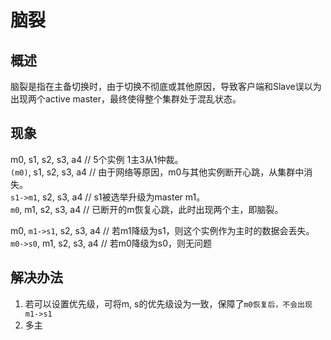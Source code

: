 # 脑裂

## 概述

脑裂是指在主备切换时，由于切换不彻底或其他原因，导致客户端和Slave误以为出现两个active master，最终使得整个集群处于混乱状态。

## 现象

m0, s1, s2, s3, a4 // 5个实例 1主3从1仲裁。  
`(m0)`, s1, s2, s3, a4 // 由于网络等原因，m0与其他实例断开心跳，从集群中消失。  
`s1->m1`, s2, s3, a4 // s1被选举升级为master m1。  
`m0`, m1, s2, s3, a4 // 已断开的m恢复心跳，此时出现两个主，即脑裂。  

m0, `m1->s1`, s2, s3, a4 // 若m1降级为s1，则这个实例作为主时的数据会丢失。  
`m0->s0`, m1, s2, s3, a4 // 若m0降级为s0，则无问题

## 解决办法

1. 若可以设置优先级，可将m, s的优先级设为一致，保障了`m0恢复后，不会出现m1->s1`
2. 多主

